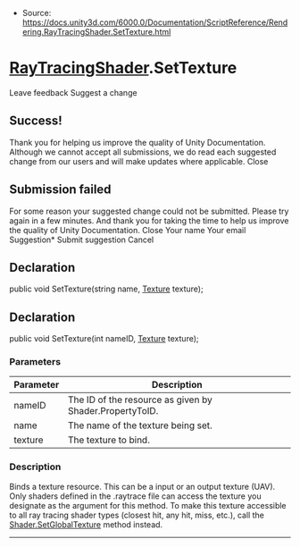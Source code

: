 * Source: https://docs.unity3d.com/6000.0/Documentation/ScriptReference/Rendering.RayTracingShader.SetTexture.html

#  [RayTracingShader](https://docs.unity3d.com/6000.0/Documentation/ScriptReference/Rendering.RayTracingShader.html).SetTexture
Leave feedback
Suggest a change
## Success!
Thank you for helping us improve the quality of Unity Documentation. Although we cannot accept all submissions, we do read each suggested change from our users and will make updates where applicable.
Close
## Submission failed
For some reason your suggested change could not be submitted. Please <a>try again</a> in a few minutes. And thank you for taking the time to help us improve the quality of Unity Documentation.
Close
Your name Your email Suggestion* Submit suggestion
Cancel
## Declaration
public void SetTexture(string name, [Texture](https://docs.unity3d.com/6000.0/Documentation/ScriptReference/Texture.html) texture); 
## Declaration
public void SetTexture(int nameID, [Texture](https://docs.unity3d.com/6000.0/Documentation/ScriptReference/Texture.html) texture); 
### Parameters
Parameter | Description  
---|---  
nameID | The ID of the resource as given by Shader.PropertyToID.  
name | The name of the texture being set.  
texture | The texture to bind.  
### Description
Binds a texture resource. This can be a input or an output texture (UAV).
Only shaders defined in the .raytrace file can access the texture you designate as the argument for this method. To make this texture accessible to all ray tracing shader types (closest hit, any hit, miss, etc.), call the [Shader.SetGlobalTexture](https://docs.unity3d.com/6000.0/Documentation/ScriptReference/Shader.SetGlobalTexture.html) method instead.
* * *

